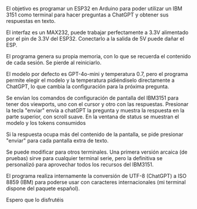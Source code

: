 El objetivo es programar un ESP32 en Arduino para poder utilizar un IBM 3151 como terminal para hacer preguntas a ChatGPT y obtener sus respuestas en texto.

El interfaz es un MAX232, puede trabajar perfectamente a 3.3V alimentado por el pin de 3.3V del ESP32. Conectarlo a la salida de 5V puede dañar el ESP.

El programa genera su propia memoria, con lo que se recuerda el contenido de cada sesión. Se pierde al reiniciarlo.

El modelo por defecto es GPT-4o-mini y temperatura 0.7, pero el programa permite elegir el modelo y la temperatura pidiéndiselo directamente a ChatGPT, lo que cambia la configuración para la próxima pregunta.

Se envían los comandos de configuración de pantalla del IBM3151 para tener dos viewports, uno con el cursor y otro con las respuestas. Presionar la tecla "enviar" envía a chatGPT la pregunta y muestra la respuesta en la parte superior, con scroll suave. En la ventana de status se muestran el modelo y los tokens consumidos 

Si la respuesta ocupa más del contenido de la pantalla, se pide presionar "enviar" para cada pantalla extra de texto.

Se puede modificar para otros terminales. Una primera versión arcaica (de pruebas) sirve para cualquier terminal serie, pero la definitiva se personalizó para aprovechar todos los recursos del IBM3151.

El programa realiza internamente la conversión de UTF-8 (ChatGPT) a ISO 8859 (IBM) para poderse usar con caracteres internacionales (mi terminal dispone del paquete español).

Espero que lo disfrutéis
